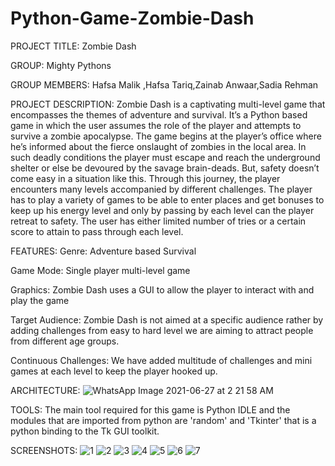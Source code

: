 # Python-Game-Zombie-Dash
PROJECT TITLE: Zombie Dash

GROUP: Mighty Pythons

GROUP MEMBERS:
Hafsa Malik ,Hafsa Tariq,Zainab Anwaar,Sadia Rehman

PROJECT DESCRIPTION:
Zombie Dash is a captivating multi-level game that encompasses the themes of adventure and survival. It’s a Python based game in which the user assumes the role of the player and attempts to survive a zombie apocalypse. The game begins at the player’s office where he’s informed about the fierce onslaught of zombies in the local area. In such deadly conditions the player must escape and reach the underground shelter or else be devoured by the savage brain-deads. But, safety doesn’t come easy in a situation like this. Through this journey, the player encounters many levels accompanied by different challenges. The player has to play a variety of games to be able to enter places and get bonuses to keep up his energy level and only by passing by each level can the player retreat to safety. The user has either limited number of tries or a certain score to attain to pass through each level.

FEATURES:
Genre: Adventure based Survival

Game Mode: Single player multi-level game

Graphics: Zombie Dash uses a GUI to allow the player to interact with and play the game

Target Audience: Zombie Dash is not aimed at a specific audience rather by adding challenges from easy to hard level we are aiming to attract people from different age groups.

Continuous Challenges: We have added multitude of challenges and mini games at each level to keep the player hooked up.

ARCHITECTURE:
![WhatsApp Image 2021-06-27 at 2 21 58 AM](https://user-images.githubusercontent.com/76608263/124500106-99539c00-ddd8-11eb-847f-6ac4cce0e84e.jpeg)

TOOLS:
The main tool required for this game is Python IDLE and the modules that are imported from python are 'random' and 'Tkinter' that is a python binding to the Tk GUI toolkit.

SCREENSHOTS:
![1](https://user-images.githubusercontent.com/76608263/124505124-4383f180-dde2-11eb-8217-91d1ef1ad89a.png)
![2](https://user-images.githubusercontent.com/76608263/124505134-4aaaff80-dde2-11eb-87b4-f6c2e81fbff8.png)
![3](https://user-images.githubusercontent.com/76608263/124505154-53033a80-dde2-11eb-8f9c-39473409a459.png)
![4](https://user-images.githubusercontent.com/76608263/124505172-5991b200-dde2-11eb-9190-df825b16f1e6.png)
![5](https://user-images.githubusercontent.com/76608263/124505188-5f879300-dde2-11eb-8233-59f728482e8f.png)
![6](https://user-images.githubusercontent.com/76608263/124505199-66160a80-dde2-11eb-88d4-e577969ce6ca.png)
![7](https://user-images.githubusercontent.com/76608263/124505212-6b735500-dde2-11eb-8d3f-ab746dc5031a.png)







